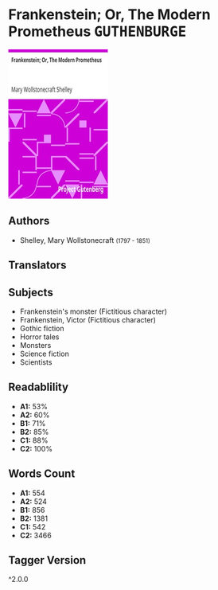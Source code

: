 # Frankenstein; Or, The Modern Prometheus <kbd>GUTHENBURGE</kbd>

![](./cover.medium.jpg "")

## Authors


 - Shelley, Mary Wollstonecraft <small>(1797 - 1851)</small>

## Translators



## Subjects


 - Frankenstein's monster (Fictitious character)
 - Frankenstein, Victor (Fictitious character)
 - Gothic fiction
 - Horror tales
 - Monsters
 - Science fiction
 - Scientists

## Readablility


 - **A1:** 53%
 - **A2:** 60%
 - **B1:** 71%
 - **B2:** 85%
 - **C1:** 88%
 - **C2:** 100%

## Words Count


 - **A1:** 554
 - **A2:** 524
 - **B1:** 856
 - **B2:** 1381
 - **C1:** 542
 - **C2:** 3466

## Tagger Version


^2.0.0
